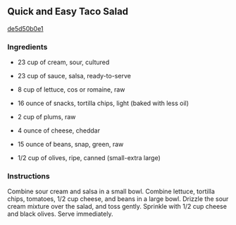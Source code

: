 ## Quick and Easy Taco Salad

[de5d50b0e1](https://recipeland.com/recipe/v/quick-easy-taco-salad-54867)

### Ingredients

 - 23 cup of cream, sour, cultured

 - 23 cup of sauce, salsa, ready-to-serve

 - 8 cup of lettuce, cos or romaine, raw

 - 16 ounce of snacks, tortilla chips, light (baked with less oil)

 - 2 cup of plums, raw

 - 4 ounce of cheese, cheddar

 - 15 ounce of beans, snap, green, raw

 - 1/2 cup of olives, ripe, canned (small-extra large)

### Instructions

Combine sour cream and salsa in a small bowl. Combine lettuce, tortilla chips, tomatoes, 1/2 cup cheese, and beans in a large bowl. Drizzle the sour cream mixture over the salad, and toss gently. Sprinkle with 1/2 cup cheese and black olives. Serve immediately.